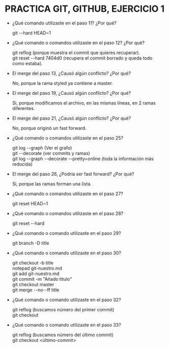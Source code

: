 # **PRACTICA GIT, GITHUB, EJERCICIO 1**

- ¿Qué comando utilizaste en el paso 11? ¿Por qué?
    
    git --hard HEAD~1

- ¿Qué comando o comandos utilizaste en el paso 12? ¿Por qué?

    git reflog  (porque muestra el commit que quieres recuperar).<br/>
    git reset --hard 7404d0 (recupera el commit borrado y queda todo como estaba).

- El merge del paso 13, ¿Causó algún conflicto? ¿Por qué?

    No, porque la rama styled ya contiene a master.

- El merge del paso 19, ¿Causó algún conflicto? ¿Por qué?

    Si, porque modificamos el archivo, en las mismas líneas, en 2 ramas diferentes.

- El merge del paso 21, ¿Causó algún conflicto? ¿Por qué?

    No, porque originó un fast forward.

- ¿Qué comando o comandos utilizaste en el paso 25?

    git log --graph (Ver el grafo)<br/>
    git --decorate (ver commits y ramas)<br/>
    git log --graph --decorate --pretty=online (toda la información más reducida)

- El merge del paso 26, ¿Podría ser fast forward? ¿Por qué?

    Si, porque las ramas forman una lista.

- ¿Qué comando o comandos utilizaste en el paso 27?

    git reset HEAD~1
    
- ¿Qué comando o comandos utilizaste en el paso 28?

    git  reset --hard

- ¿Qué comando o comando utilizaste en el paso 29?   

    git branch -D title

-  ¿Qué comando o comando utilizaste en el paso 30?

    git checkout -b title<br/>
    notepad git-nuestro.md<br/>
    git add git-nuestro.md<br/>
    git commit -m "Añado titulo"<br/>
    git checkout master<br/>
    git merge --no--ff title

-   ¿Qué comando o comando utilizaste en el paso 32?
    
    git reflog (buscamos número del primer commit)<br/>
    git checkout <primer-commit>

-   ¿Qué comando o comando utilizaste en el paso 33?

    git reflog (buscamos número del último commit)<br/>
    git checkout <último-commit>




